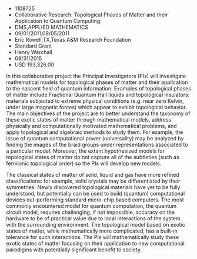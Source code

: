 
* 1108725
* Collaborative Research: Topological Phases of Matter and their Application to Quantum Computing
* DMS,APPLIED MATHEMATICS
* 09/01/2011,08/05/2011
* Eric Rowell,TX,Texas A&M Research Foundation
* Standard Grant
* Henry Warchall
* 08/31/2015
* USD 193,326.00

In this collaborative project the Principal Investigators (PIs) will investigate
mathematical models for topological phases of matter and their application to
the nascent field of quantum information. Examples of topological phases of
matter include Fractional Quantum Hall liquids and topological insulators:
materials subjected to extreme physical conditions (e.g. near zero Kelvin, under
large magnetic forces) which appear to exhibit topological behavior. The main
objectives of the project are to better understand the taxonomy of these exotic
states of matter through mathematical models, address physically and
computationally motivated mathematical problems, and apply topological and
algebraic methods to study them. For example, the issue of quantum computational
power (universality) may be analyzed by finding the images of the braid groups
under representations associated to a particular model. Moreover, the extant
hypothesized models for topological states of matter do not capture all of the
subtleties (such as fermionic topological order) so the PIs will develop new
models.

The classical states of matter of solid, liquid and gas have more refined
classifications: for example, solid crystals may be differentiated by their
symmetries. Newly discovered topological materials have yet to be fully
understood, but potentially can be used to build (quantum) computational devices
out-performing standard micro-chip based computers. The most commonly
encountered model for quantum computation, the quantum circuit model, requires
challenging, if not impossible, accuracy on the hardware to be of practical
value due to local interactions of the system with the surrounding environment.
The topological model based on exotic states of matter, while mathematically
more complicated, has a built-in tolerance for such interactions. The PIs will
mathematically study these exotic states of matter focusing on their application
to new computational paradigms with potentially significant benefit to society.
